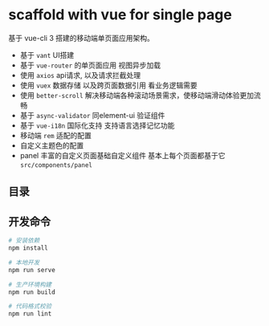# scaffold with vue for single page

基于 vue-cli 3 搭建的移动端单页面应用架构。

- 基于 `vant` UI搭建
- 基于 `vue-router` 的单页面应用 视图异步加载
- 使用 `axios` api请求, 以及请求拦截处理
- 使用 `vuex` 数据存储 以及跨页面数据引用 看业务逻辑需要
- 使用 `better-scroll` 解决移动端各种滚动场景需求，使移动端滑动体验更加流畅
- 基于 `async-validator` 同element-ui 验证组件
- 基于 `vue-i18n` 国际化支持 支持语言选择记忆功能
- 移动端 `rem` 适配的配置
- 自定义主题色的配置
- panel 丰富的自定义页面基础自定义组件 基本上每个页面都基于它 `src/components/panel`

## 目录


## 开发命令

``` bash
# 安装依赖
npm install

# 本地开发
npm run serve

# 生产环境构建
npm run build

# 代码格式校验
npm run lint
```
